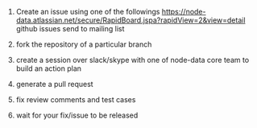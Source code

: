 1. Create an issue using one of the followings 
   https://node-data.atlassian.net/secure/RapidBoard.jspa?rapidView=2&view=detail
   github issues
   send to mailing list

2. fork the repository of a particular branch
3. create a session over slack/skype with one of node-data core team to build an action plan
4. generate a pull request
5. fix review comments and test cases 
6. wait for your fix/issue to be released
